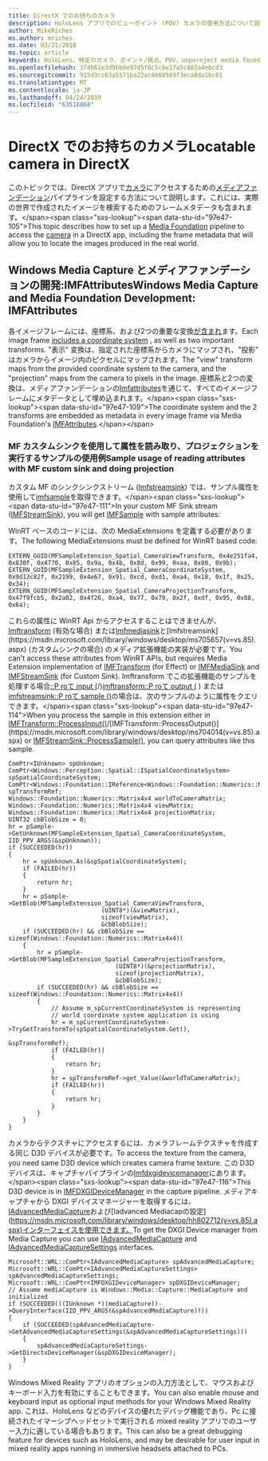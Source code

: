 ```yaml
---
title: DirectX でのお持ちのカメラ
description: HoloLens アプリでのビューポイント (POV) カメラの使用方法について説明します。
author: MikeRiches
ms.author: mriches
ms.date: 03/21/2018
ms.topic: article
keywords: HoloLens、特定のカメラ、ポイント/視点、POV、unporoject media foundation、MF、カスタムシンク、チュートリアル、サンプルコード
ms.openlocfilehash: 374b61e3d9bb0e97d5f0c5c8e17a5c882a4ebcd3
ms.sourcegitcommit: 915d3cc63a5571ba22ac4608589f3eca8da1bc81
ms.translationtype: MT
ms.contentlocale: ja-JP
ms.lasthandoff: 04/24/2019
ms.locfileid: "63516868"
---
```

# <a name="locatable-camera-in-directx"></a><span data-ttu-id="97e47-104">DirectX でのお持ちのカメラ</span><span class="sxs-lookup"><span data-stu-id="97e47-104">Locatable camera in DirectX</span></span>

<span data-ttu-id="97e47-105">このトピックでは、DirectX アプリで[カメラ](locatable-camera.md)にアクセスするための[メディアファンデーション](https://msdn.microsoft.com/library/windows/desktop/ms694197(v=vs.85).aspx)パイプラインを設定する方法について説明します。これには、実際の世界で作成されたイメージを検索するためのフレームメタデータも含まれます。</span><span class="sxs-lookup"><span data-stu-id="97e47-105">This topic describes how to set up a [Media Foundation](https://msdn.microsoft.com/library/windows/desktop/ms694197(v=vs.85).aspx) pipeline to access the [camera](locatable-camera.md) in a DirectX app, including the frame metadata that will allow you to locate the images produced in the real world.</span></span>

## <a name="windows-media-capture-and-media-foundation-development-imfattributes"></a><span data-ttu-id="97e47-106">Windows Media Capture とメディアファンデーションの開発:IMFAttributes</span><span class="sxs-lookup"><span data-stu-id="97e47-106">Windows Media Capture and Media Foundation Development: IMFAttributes</span></span>

<span data-ttu-id="97e47-107">各イメージフレームには、座標系、および2つの重要な変換[が含まれ](locatable-camera.md#images-with-coordinate-systems)ます。</span><span class="sxs-lookup"><span data-stu-id="97e47-107">Each image frame [includes a coordinate system](locatable-camera.md#images-with-coordinate-systems) , as well as two important transforms.</span></span> <span data-ttu-id="97e47-108">"表示" 変換は、指定された座標系からカメラにマップされ、"投影" はカメラからイメージ内のピクセルにマップされます。</span><span class="sxs-lookup"><span data-stu-id="97e47-108">The "view" transform maps from the provided coordinate system to the camera, and the "projection" maps from the camera to pixels in the image.</span></span> <span data-ttu-id="97e47-109">座標系と2つの変換は、メディアファンデーションの[Imfattributes](https://msdn.microsoft.com/library/windows/desktop/ms704598(v=vs.85).aspx)を通じて、すべてのイメージフレームにメタデータとして埋め込まれます。</span><span class="sxs-lookup"><span data-stu-id="97e47-109">The coordinate system and the 2 transforms are embedded as metadata in every image frame via Media Foundation's [IMFAttributes](https://msdn.microsoft.com/library/windows/desktop/ms704598(v=vs.85).aspx).</span></span>

### <a name="sample-usage-of-reading-attributes-with-mf-custom-sink-and-doing-projection"></a><span data-ttu-id="97e47-110">MF カスタムシンクを使用して属性を読み取り、プロジェクションを実行するサンプルの使用例</span><span class="sxs-lookup"><span data-stu-id="97e47-110">Sample usage of reading attributes with MF custom sink and doing projection</span></span>

<span data-ttu-id="97e47-111">カスタム MF のシンクシンクストリーム ([Imfstreamsink](https://msdn.microsoft.com/library/windows/desktop/ms705657(v=vs.85).aspx)) では、サンプル属性を使用して[imfsample](https://msdn.microsoft.com/library/windows/desktop/ms702192(v=vs.85).aspx)を取得できます。</span><span class="sxs-lookup"><span data-stu-id="97e47-111">In your custom MF Sink stream ([IMFStreamSink](https://msdn.microsoft.com/library/windows/desktop/ms705657(v=vs.85).aspx)), you will get [IMFSample](https://msdn.microsoft.com/library/windows/desktop/ms702192(v=vs.85).aspx) with sample attributes:</span></span>

<span data-ttu-id="97e47-112">WinRT ベースのコードには、次の MediaExtensions を定義する必要があります。</span><span class="sxs-lookup"><span data-stu-id="97e47-112">The following MediaExtensions must be defined for WinRT based code:</span></span>

```
EXTERN_GUID(MFSampleExtension_Spatial_CameraViewTransform, 0x4e251fa4, 0x830f, 0x4770, 0x85, 0x9a, 0x4b, 0x8d, 0x99, 0xaa, 0x80, 0x9b);
EXTERN_GUID(MFSampleExtension_Spatial_CameraCoordinateSystem, 0x9d13c82f, 0x2199, 0x4e67, 0x91, 0xcd, 0xd1, 0xa4, 0x18, 0x1f, 0x25, 0x34);
EXTERN_GUID(MFSampleExtension_Spatial_CameraProjectionTransform, 0x47f9fcb5, 0x2a02, 0x4f26, 0xa4, 0x77, 0x79, 0x2f, 0xdf, 0x95, 0x88, 0x6a);
```

<span data-ttu-id="97e47-113">これらの属性に WinRT Api からアクセスすることはできませんが、 [Imftransform](https://msdn.microsoft.com/library/windows/desktop/ms696260(v=vs.85).aspx) (有効な場合) または[Imfmediasink](https://msdn.microsoft.com/library/windows/desktop/ms694262(v=vs.85).aspx)と[Imfstreamsink](https://msdn.microsoft.com/library/windows/desktop/ms705657(v=vs.85).aspx) (カスタムシンクの場合) のメディア拡張機能の実装が必要です。</span><span class="sxs-lookup"><span data-stu-id="97e47-113">You can't access these attributes from WinRT APIs, but requires Media Extension implementation of [IMFTransform](https://msdn.microsoft.com/library/windows/desktop/ms696260(v=vs.85).aspx) (for Effect) or [IMFMediaSink](https://msdn.microsoft.com/library/windows/desktop/ms694262(v=vs.85).aspx) and [IMFStreamSink](https://msdn.microsoft.com/library/windows/desktop/ms705657(v=vs.85).aspx) (for Custom Sink).</span></span> <span data-ttu-id="97e47-114">Imftransform でこの拡張機能のサンプルを処理する場合[::P roて input (](https://msdn.microsoft.com/library/windows/desktop/ms703131(v=vs.85).aspx)/)[imftransform::P roて output (](https://msdn.microsoft.com/library/windows/desktop/ms704014(v=vs.85).aspx) ) または[imfstreamsink::P roて sample ()](https://msdn.microsoft.com/library/windows/desktop/ms696208(v=vs.85).aspx)の場合は、次のサンプルのように属性をクエリできます。</span><span class="sxs-lookup"><span data-stu-id="97e47-114">When you process the sample in this extension either in [IMFTransform::ProcessInput()](https://msdn.microsoft.com/library/windows/desktop/ms703131(v=vs.85).aspx)/[IMFTransform::ProcessOutput()](https://msdn.microsoft.com/library/windows/desktop/ms704014(v=vs.85).aspx) or [IMFStreamSink::ProcessSample()](https://msdn.microsoft.com/library/windows/desktop/ms696208(v=vs.85).aspx), you can query attributes like this sample.</span></span>

```
ComPtr<IUnknown> spUnknown;
ComPtr<Windows::Perception::Spatial::ISpatialCoordinateSystem> spSpatialCoordinateSystem;
ComPtr<Windows::Foundation::IReference<Windows::Foundation::Numerics::Matrix4x4>> spTransformRef;
Windows::Foundation::Numerics::Matrix4x4 worldToCameraMatrix;
Windows::Foundation::Numerics::Matrix4x4 viewMatrix;
Windows::Foundation::Numerics::Matrix4x4 projectionMatrix;
UINT32 cbBlobSize = 0;
hr = pSample->GetUnknown(MFSampleExtension_Spatial_CameraCoordinateSystem, IID_PPV_ARGS(&spUnknown));
if (SUCCEEDED(hr))
{
    hr = spUnknown.As(&spSpatialCoordinateSystem);
    if (FAILED(hr))
    {
        return hr;
    }
    hr = pSample->GetBlob(MFSampleExtension_Spatial_CameraViewTransform,
                          (UINT8*)(&viewMatrix),
                          sizeof(viewMatrix),
                          &cbBlobSize);
    if (SUCCEEDED(hr) && cbBlobSize == sizeof(Windows::Foundation::Numerics::Matrix4x4))
    {
        hr = pSample->GetBlob(MFSampleExtension_Spatial_CameraProjectionTransform,
                              (UINT8*)(&projectionMatrix),
                              sizeof(projectionMatrix),
                              &cbBlobSize);
        if (SUCCEEDED(hr) && cbBlobSize == sizeof(Windows::Foundation::Numerics::Matrix4x4))
        {
            // Assume m_spCurrentCoordinateSystem is representing
            // world coordinate system application is using
            hr = m_spCurrentCoordinateSystem->TryGetTransformTo(spSpatialCoordinateSystem.Get(),
                                                                &spTransformRef);
            if (FAILED(hr))
            {
                return hr;
            }
            hr = spTransformRef->get_Value(&worldToCameraMatrix);
            if (FAILED(hr))
            {
                return hr;
            }
        }
    }
}
```

<span data-ttu-id="97e47-115">カメラからテクスチャにアクセスするには、カメラフレームテクスチャを作成する同じ D3D デバイスが必要です。</span><span class="sxs-lookup"><span data-stu-id="97e47-115">To access the texture from the camera, you need same D3D device which creates camera frame texture.</span></span> <span data-ttu-id="97e47-116">この D3D デバイスは、キャプチャパイプラインの[Imfdxgidevicemanager](https://msdn.microsoft.com/library/windows/desktop/hh447906(v=vs.85).aspx)にあります。</span><span class="sxs-lookup"><span data-stu-id="97e47-116">This D3D device is in [IMFDXGIDeviceManager](https://msdn.microsoft.com/library/windows/desktop/hh447906(v=vs.85).aspx) in the capture pipeline.</span></span> <span data-ttu-id="97e47-117">メディアキャプチャから DXGI デバイスマネージャーを取得するには、 [IAdvancedMediaCapture](https://msdn.microsoft.com/library/windows/desktop/hh802709(v=vs.85).aspx)および[Iadvanced Mediacapの設定](https://msdn.microsoft.com/library/windows/desktop/hh802712(v=vs.85).aspx)インターフェイスを使用できます。</span><span class="sxs-lookup"><span data-stu-id="97e47-117">To get the DXGI Device manager from Media Capture you can use [IAdvancedMediaCapture](https://msdn.microsoft.com/library/windows/desktop/hh802709(v=vs.85).aspx) and [IAdvancedMediaCaptureSettings](https://msdn.microsoft.com/library/windows/desktop/hh802712(v=vs.85).aspx) interfaces.</span></span>

```
Microsoft::WRL::ComPtr<IAdvancedMediaCapture> spAdvancedMediaCapture;
Microsoft::WRL::ComPtr<IAdvancedMediaCaptureSettings> spAdvancedMediaCaptureSettings;
Microsoft::WRL::ComPtr<IMFDXGIDeviceManager> spDXGIDeviceManager;
// Assume mediaCapture is Windows::Media::Capture::MediaCapture and initialized
if (SUCCEEDED(((IUnknown *)(mediaCapture))->QueryInterface(IID_PPV_ARGS(&spAdvancedMediaCapture))))
{
    if (SUCCEEDED(spAdvancedMediaCapture->GetAdvancedMediaCaptureSettings(&spAdvancedMediaCaptureSettings)))
    {
        spAdvancedMediaCaptureSettings->GetDirectxDeviceManager(&spDXGIDeviceManager);
    }
}
```

<span data-ttu-id="97e47-118">Windows Mixed Reality アプリのオプションの入力方法として、マウスおよびキーボード入力を有効にすることもできます。</span><span class="sxs-lookup"><span data-stu-id="97e47-118">You can also enable mouse and keyboard input as optional input methods for your Windows Mixed Reality app.</span></span> <span data-ttu-id="97e47-119">これは、HoloLens などのデバイスの優れたデバッグ機能であり、Pc に接続されたイマーシブヘッドセットで実行される mixed reality アプリでのユーザー入力に適している場合もあります。</span><span class="sxs-lookup"><span data-stu-id="97e47-119">This can also be a great debugging feature for devices such as HoloLens, and may be desirable for user input in mixed reality apps running in immersive headsets attached to PCs.</span></span>
